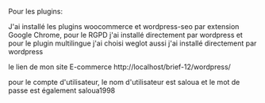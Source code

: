 Pour les plugins:

J'ai installé les plugins woocommerce et wordpress-seo par extension Google Chrome, pour le RGPD j'ai installé directement
 par wordpress et pour le plugin  multilingue j'ai choisi weglot aussi j'ai installé directement par wordpress 

 le lien de mon site E-commerce http://localhost/brief-12/wordpress/

pour le compte d'utilisateur, le nom d'utilisateur est saloua et le mot de passe est également saloua1998
